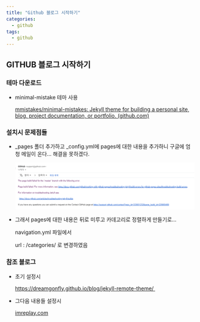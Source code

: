 ```yaml
---
title: "Github 블로그 시작하기"
categories:
  - github
tags:
  - github
---
```


## GITHUB 블로그 시작하기



### 테마 다운로드

- minimal-mistake 테마 사용 

  [mmistakes/minimal-mistakes: Jekyll theme for building a personal site, blog, project documentation, or portfolio. (github.com)](https://github.com/mmistakes/minimal-mistakes)



### 설치시 문제점들

* _pages 폴더 추가하고 _config.yml에 pages에 대한 내용을 추가하니 구글에 엄청 메일이 온다... 해결을 못하겠다.

  ![image-20210128173504221](\assets\images\image-20210128173504221.png)

* 그래서 pages에 대한 내용은 뒤로 미루고 카데고리로 정렬하게 만들기로...

  navigation.yml 파일에서

  url : /categories/ 로 변경하였음

  

### 참조 블로그

* 초기 설정시

  [https://dreamgonfly.github.io/blog/jekyll-remote-theme/ ](https://dreamgonfly.github.io/blog/jekyll-remote-theme/)  

  

* 그다음 내용들 설정시

  [imreplay.com](https://imreplay.com/blogging/minimal-mistakes-%ED%85%8C%EB%A7%88%EB%A5%BC-%EC%9D%B4%EC%9A%A9%ED%95%B4-githubio-%EB%B8%94%EB%A1%9C%EA%B7%B8-%EA%B5%AC%EC%B6%95%ED%95%98%EA%B8%B0/#%ED%8F%AC%EC%8A%A4%ED%8C%85-%ED%95%98%EA%B8%B0)

  

